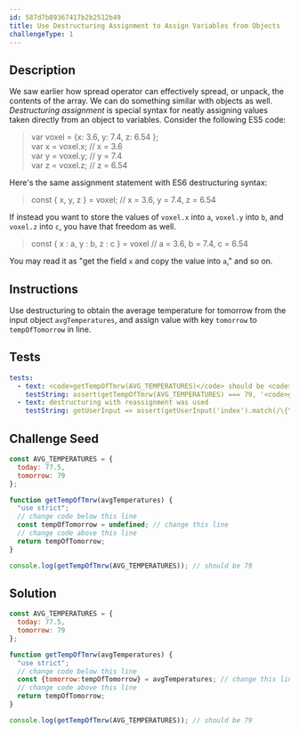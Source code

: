 ```yaml
---
id: 587d7b89367417b2b2512b49
title: Use Destructuring Assignment to Assign Variables from Objects
challengeType: 1
---
```


## Description
<section id='description'>
We saw earlier how spread operator can effectively spread, or unpack, the contents of the array.
We can do something similar with objects as well. <dfn>Destructuring assignment</dfn> is special syntax for neatly assigning values taken directly from an object to variables.
Consider the following ES5 code:
<blockquote>var voxel = {x: 3.6, y: 7.4, z: 6.54 };<br>var x = voxel.x; // x = 3.6<br>var y = voxel.y; // y = 7.4<br>var z = voxel.z; // z = 6.54</blockquote>
Here's the same assignment statement with ES6 destructuring syntax:
<blockquote>const { x, y, z } = voxel; // x = 3.6, y = 7.4, z = 6.54</blockquote>
If instead you want to store the values of <code>voxel.x</code> into <code>a</code>, <code>voxel.y</code> into <code>b</code>, and <code>voxel.z</code> into <code>c</code>, you have that freedom as well.
<blockquote>const { x : a, y : b, z : c } = voxel // a = 3.6, b = 7.4, c = 6.54</blockquote>
You may read it as "get the field <code>x</code> and copy the value into <code>a</code>," and so on.
</section>

## Instructions
<section id='instructions'>
Use destructuring to obtain the average temperature for tomorrow from the input object <code>avgTemperatures</code>, and assign value with key <code>tomorrow</code> to <code>tempOfTomorrow</code> in line.
</section>

## Tests
<section id='tests'>

```yml
tests:
  - text: <code>getTempOfTmrw(AVG_TEMPERATURES)</code> should be <code>79</code>
    testString: assert(getTempOfTmrw(AVG_TEMPERATURES) === 79, '<code>getTempOfTmrw(AVG_TEMPERATURES)</code> should be <code>79</code>');
  - text: destructuring with reassignment was used
    testString: getUserInput => assert(getUserInput('index').match(/\{\s*tomorrow\s*:\s*tempOfTomorrow\s*}\s*=\s*avgTemperatures/g),'destructuring with reassignment was used');

```

</section>

## Challenge Seed
<section id='challengeSeed'>

<div id='js-seed'>

```js
const AVG_TEMPERATURES = {
  today: 77.5,
  tomorrow: 79
};

function getTempOfTmrw(avgTemperatures) {
  "use strict";
  // change code below this line
  const tempOfTomorrow = undefined; // change this line
  // change code above this line
  return tempOfTomorrow;
}

console.log(getTempOfTmrw(AVG_TEMPERATURES)); // should be 79
```

</div>



</section>

## Solution
<section id='solution'>

```js
const AVG_TEMPERATURES = {
  today: 77.5,
  tomorrow: 79
};

function getTempOfTmrw(avgTemperatures) {
  "use strict";
  // change code below this line
  const {tomorrow:tempOfTomorrow} = avgTemperatures; // change this line
  // change code above this line
  return tempOfTomorrow;
}

console.log(getTempOfTmrw(AVG_TEMPERATURES)); // should be 79
```
</section>
